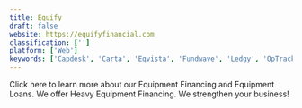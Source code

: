 ```yaml
---
title: Equify
draft: false 
website: https://equifyfinancial.com
classification: ['']
platform: ['Web']
keywords: ['Capdesk', 'Carta', 'Eqvista', 'Fundwave', 'Ledgy', 'OpTrack', 'TRAX', 'Vestd']
---
```

Click here to learn more about our Equipment Financing and Equipment Loans. We offer Heavy Equipment Financing. We strengthen your business!